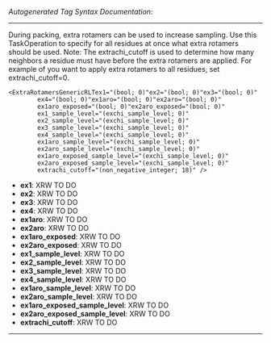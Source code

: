 _Autogenerated Tag Syntax Documentation:_

---
During packing, extra rotamers can be used to increase sampling. Use this TaskOperation to specify for all residues at once what extra rotamers should be used. Note: The extrachi_cutoff is used to determine how many neighbors a residue must have before the extra rotamers are applied. For example of you want to apply extra rotamers to all residues, set extrachi_cutoff=0.

```
<ExtraRotamersGenericRLTex1="(bool; 0)"ex2="(bool; 0)"ex3="(bool; 0)"
        ex4="(bool; 0)"ex1aro="(bool; 0)"ex2aro="(bool; 0)"
        ex1aro_exposed="(bool; 0)"ex2aro_exposed="(bool; 0)"
        ex1_sample_level="(exchi_sample_level; 0)"
        ex2_sample_level="(exchi_sample_level; 0)"
        ex3_sample_level="(exchi_sample_level; 0)"
        ex4_sample_level="(exchi_sample_level; 0)"
        ex1aro_sample_level="(exchi_sample_level; 0)"
        ex2aro_sample_level="(exchi_sample_level; 0)"
        ex1aro_exposed_sample_level="(exchi_sample_level; 0)"
        ex2aro_exposed_sample_level="(exchi_sample_level; 0)"
        extrachi_cutoff="(non_negative_integer; 18)" />
```

-   **ex1**: XRW TO DO
-   **ex2**: XRW TO DO
-   **ex3**: XRW TO DO
-   **ex4**: XRW TO DO
-   **ex1aro**: XRW TO DO
-   **ex2aro**: XRW TO DO
-   **ex1aro_exposed**: XRW TO DO
-   **ex2aro_exposed**: XRW TO DO
-   **ex1_sample_level**: XRW TO DO
-   **ex2_sample_level**: XRW TO DO
-   **ex3_sample_level**: XRW TO DO
-   **ex4_sample_level**: XRW TO DO
-   **ex1aro_sample_level**: XRW TO DO
-   **ex2aro_sample_level**: XRW TO DO
-   **ex1aro_exposed_sample_level**: XRW TO DO
-   **ex2aro_exposed_sample_level**: XRW TO DO
-   **extrachi_cutoff**: XRW TO DO

---
